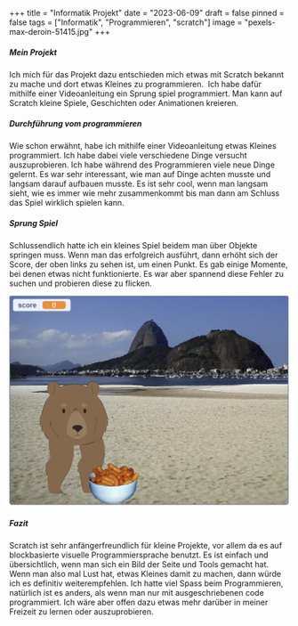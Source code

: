 +++
title = "Informatik Projekt"
date = "2023-06-09"
draft = false
pinned = false
tags = ["Informatik", "Programmieren", "scratch"]
image = "pexels-max-deroin-51415.jpg"
+++
##### Mein Projekt

Ich mich für das Projekt dazu entschieden mich etwas mit Scratch bekannt zu mache und dort etwas Kleines zu programmieren.  Ich habe dafür mithilfe einer Videoanleitung ein Sprung spiel programmiert. Man kann auf Scratch kleine Spiele, Geschichten oder Animationen kreieren.

##### Durchführung vom programmieren 

Wie schon erwähnt, habe ich mithilfe einer Videoanleitung etwas Kleines programmiert. Ich habe dabei viele verschiedene Dinge versucht auszuprobieren. Ich habe während des Programmieren viele neue Dinge gelernt. Es war sehr interessant, wie man auf Dinge achten musste und langsam darauf aufbauen musste. Es ist sehr cool, wenn man langsam sieht, wie es immer wie mehr zusammenkommt bis man dann am Schluss das Spiel wirklich spielen kann.

##### **Sprung Spiel**

Schlussendlich hatte ich ein kleines Spiel beidem man über Objekte springen muss. Wenn man das erfolgreich ausführt, dann erhöht sich der Score, der oben links zu sehen ist, um einen Punkt. Es gab einige Momente, bei denen etwas nicht funktionierte. Es war aber spannend diese Fehler zu suchen und probieren diese zu flicken.

![](screenshot-2023-06-08-111418.png)



##### Fazit

Scratch ist sehr anfängerfreundlich für kleine Projekte, vor allem da es auf blockbasierte visuelle Programmiersprache benutzt. Es ist einfach und übersichtlich, wenn man sich ein Bild der Seite und Tools gemacht hat. Wenn man also mal Lust hat, etwas Kleines damit zu machen, dann würde ich es definitiv weiterempfehlen. Ich hatte viel Spass beim Programmieren, natürlich ist es anders, als wenn man nur mit ausgeschriebenen code programmiert. Ich wäre aber offen dazu etwas mehr darüber in meiner Freizeit zu lernen oder auszuprobieren.